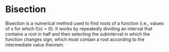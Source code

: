# Bisection
Bisection is a numerical method used to find roots of a function (i.e., values of x for which f(x) = 0). It works by repeatedly dividing an interval that contains a root in half and then selecting the subinterval in which the function changes sign, which must contain a root according to the intermediate value theorem.
